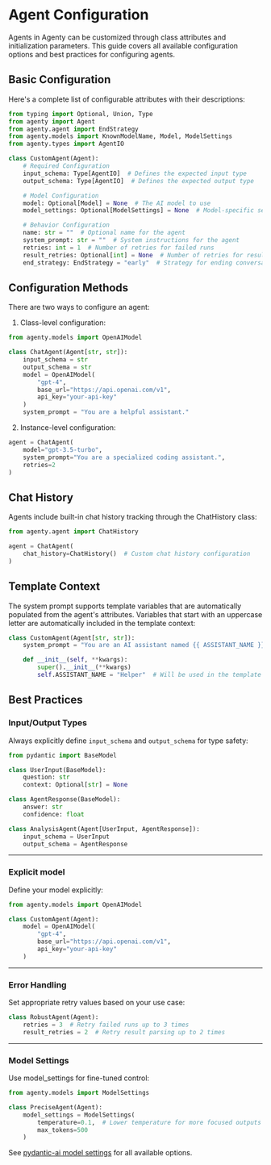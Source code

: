 # Agent Configuration

Agents in Agenty can be customized through class attributes and initialization parameters. This guide covers all available configuration options and best practices for configuring agents.

## Basic Configuration

Here's a complete list of configurable attributes with their descriptions:

```python
from typing import Optional, Union, Type
from agenty import Agent
from agenty.agent import EndStrategy
from agenty.models import KnownModelName, Model, ModelSettings
from agenty.types import AgentIO

class CustomAgent(Agent):
    # Required Configuration
    input_schema: Type[AgentIO]  # Defines the expected input type
    output_schema: Type[AgentIO]  # Defines the expected output type

    # Model Configuration
    model: Optional[Model] = None  # The AI model to use
    model_settings: Optional[ModelSettings] = None  # Model-specific settings

    # Behavior Configuration
    name: str = ""  # Optional name for the agent
    system_prompt: str = ""  # System instructions for the agent
    retries: int = 1  # Number of retries for failed runs
    result_retries: Optional[int] = None  # Number of retries for result parsing
    end_strategy: EndStrategy = "early"  # Strategy for ending conversations
```

## Configuration Methods

There are two ways to configure an agent:

1. Class-level configuration:

```python
from agenty.models import OpenAIModel

class ChatAgent(Agent[str, str]):
    input_schema = str
    output_schema = str
    model = OpenAIModel(
        "gpt-4",
        base_url="https://api.openai.com/v1",
        api_key="your-api-key"
    )
    system_prompt = "You are a helpful assistant."
```

2. Instance-level configuration:

```python
agent = ChatAgent(
    model="gpt-3.5-turbo",
    system_prompt="You are a specialized coding assistant.",
    retries=2
)
```

## Chat History

Agents include built-in chat history tracking through the ChatHistory class:

```python
from agenty.agent import ChatHistory

agent = ChatAgent(
    chat_history=ChatHistory()  # Custom chat history configuration
)
```

## Template Context

The system prompt supports template variables that are automatically populated from the agent's attributes.
Variables that start with an uppercase letter are automatically included in the template context:

```python
class CustomAgent(Agent[str, str]):
    system_prompt = "You are an AI assistant named {{ ASSISTANT_NAME }}."

    def __init__(self, **kwargs):
        super().__init__(**kwargs)
        self.ASSISTANT_NAME = "Helper"  # Will be used in the template
```

## Best Practices

### Input/Output Types

Always explicitly define `input_schema` and `output_schema` for type safety:

```python
from pydantic import BaseModel

class UserInput(BaseModel):
    question: str
    context: Optional[str] = None

class AgentResponse(BaseModel):
    answer: str
    confidence: float

class AnalysisAgent(Agent[UserInput, AgentResponse]):
    input_schema = UserInput
    output_schema = AgentResponse
```

---

### Explicit model

Define your model explicitly:

```python
from agenty.models import OpenAIModel

class CustomAgent(Agent):
    model = OpenAIModel(
        "gpt-4",
        base_url="https://api.openai.com/v1",
        api_key="your-api-key"
    )
```

---

### Error Handling

Set appropriate retry values based on your use case:

```python
class RobustAgent(Agent):
    retries = 3  # Retry failed runs up to 3 times
    result_retries = 2  # Retry result parsing up to 2 times
```

---

### Model Settings

Use model_settings for fine-tuned control:

```python
from agenty.models import ModelSettings

class PreciseAgent(Agent):
    model_settings = ModelSettings(
        temperature=0.1,  # Lower temperature for more focused outputs
        max_tokens=500
    )
```

See [pydantic-ai model settings](https://ai.pydantic.dev/api/settings/#pydantic_ai.settings.ModelSettings) for all available options.
